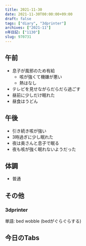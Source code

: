 ```yaml
---
title: 2021-11-30
date: 2021-11-30T00:00:00+09:00
draft: false
tags: ["diary", "3dprinter"]
archives: ["2021-11"]
n年日記: ["1130"]
slug: 970731
---
```

## 午前
- 息子が風邪のため有給
  - 咳が強くて機嫌が悪い
  - 熱はなし
- テレビを見せながらだらだら過ごす
- 昼前に少しだけ眠れた
- 昼食はうどん
## 午後
- 引き続き咳が強い
- 3時過ぎに少し眠れた
- 夜は奥さんと息子で眠る
- 夜も咳が強く眠れないようだった
## 体調
- 普通
## その他
### 3dprinter
単語: bed wobble (bedがぐらぐらする)
## 今日のTabs